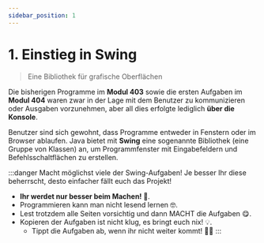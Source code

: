 ```yaml
---
sidebar_position: 1
---
```


# 1. Einstieg in Swing

> Eine Bibliothek für grafische Oberflächen

Die bisherigen Programme im **Modul 403** sowie die ersten Aufgaben im **Modul
404** waren zwar in der Lage mit dem Benutzer zu kommunizieren oder Ausgaben
vorzunehmen, aber all dies erfolgte lediglich **über die Konsole**.

Benutzer sind sich gewohnt, dass Programme entweder in Fenstern oder im Browser
ablaufen. Java bietet mit **Swing** eine sogenannte Bibliothek (eine Gruppe von
Klassen) an, um Programmfenster mit Eingabefeldern und Befehlsschaltflächen zu
erstellen.

:::danger Macht möglichst viele der Swing-Aufgaben! Je besser Ihr diese
beherrscht, desto einfacher fällt euch das Projekt!

- **Ihr werdet nur besser beim Machen! :muscle:**.
- Programmieren kann man nicht lesend lernen :nerd_face:.
- Lest trotzdem alle Seiten vorsichtig und dann MACHT die Aufgaben :yum:.
- Kopieren der Aufgaben ist nicht klug, es bringt euch nix! :bulb:.
  - Tippt die Aufgaben ab, wenn ihr nicht weiter kommt! :technologist: :::
